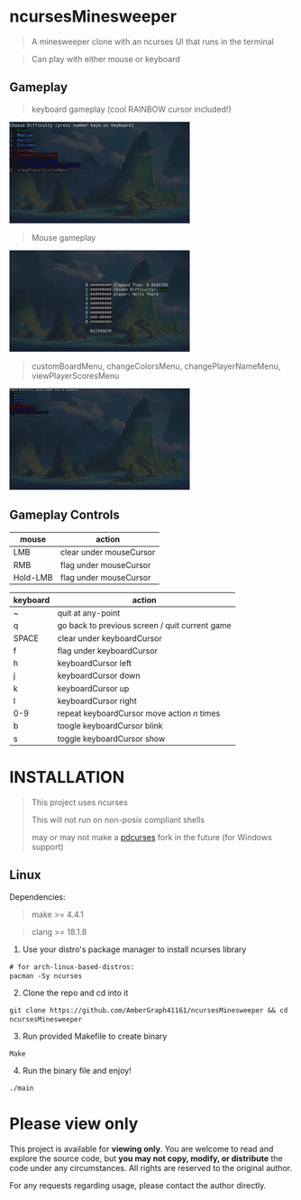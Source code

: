 # ncursesMinesweeper

> A minesweeper clone with an ncurses UI that runs in the terminal

> Can play with either mouse or keyboard

## Gameplay

> keyboard gameplay (cool RAINBOW cursor included!)

![keyboardGameplay](md/keyboardGameplay.gif)

> Mouse gameplay

![mouseGameplay](md/mouseGameplay.gif)

> customBoardMenu, changeColorsMenu, changePlayerNameMenu, viewPlayerScoresMenu

![menu](md/menu.gif)


## Gameplay Controls

| mouse | action |
| --- | --- |
| LMB | clear under mouseCursor |
| RMB | flag under mouseCursor |
| Hold-LMB | flag under mouseCursor |

| keyboard | action |
| --- | --- |
| ~ | quit at any-point |
| q | go back to previous screen / quit current game |
| SPACE | clear under keyboardCursor |
| f | flag under keyboardCursor |
| h | keyboardCursor left |
| j | keyboardCursor down |
| k | keyboardCursor up |
| l | keyboardCursor right |
| 0-9 | repeat keyboardCursor move action *n* times |
| b | toogle keyboardCursor blink |
| s | toggle keyboardCursor show |

# INSTALLATION

> This project uses ncurses
>  
> This will not run on non-posix compliant shells
>  
> may or may not make a [pdcurses](https://pdcurses.org/) fork in the future (for Windows support)

## Linux

Dependencies:

> make >= 4.4.1

> clang >= 18.1.8 

1. Use your distro's package manager to install ncurses library
```shell
# for arch-linux-based-distros:
pacman -Sy ncurses
```

2. Clone the repo and cd into it
```shell
git clone https://github.com/AmberGraph41161/ncursesMinesweeper && cd ncursesMinesweeper
```

3. Run provided Makefile to create binary
```shell
Make
```

4. Run the binary file and enjoy!
```
./main
```

# Please view only

This project is available for **viewing only**.
You are welcome to read and explore the source code, but **you may not copy, modify, or distribute** the code under any circumstances.
All rights are reserved to the original author.

For any requests regarding usage, please contact the author directly.
